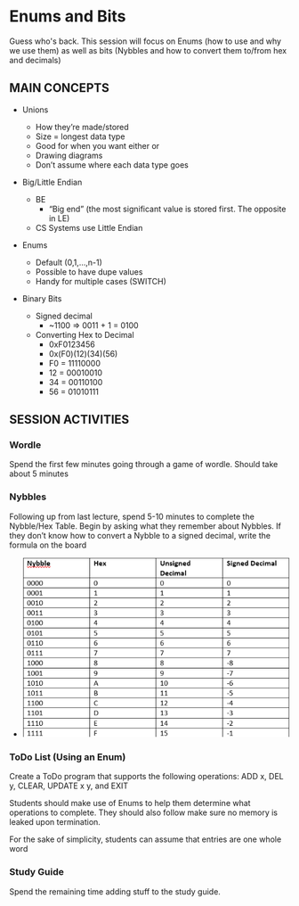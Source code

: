 # Enums and Bits

Guess who's back. This session will focus on Enums (how to use and why we use them) as well
as bits (Nybbles and how to convert them to/from hex and decimals)

## MAIN CONCEPTS

- Unions
    - How they’re made/stored
    - Size = longest data type
    - Good for when you want either or
    - Drawing diagrams
    - Don’t assume where each data type goes

- Big/Little Endian
    - BE
        - “Big end” (the most significant value is stored first. The opposite in LE)
    - CS Systems use Little Endian

- Enums
    - Default (0,1,…,n-1)
    - Possible to have dupe values
    - Handy for multiple cases (SWITCH)
- Binary Bits
    - Signed decimal
        - ~1100 => 0011 + 1 = 0100
    - Converting Hex to Decimal
        - 0xF0123456
        - 0x(F0)(12)(34)(56)
        - F0 = 11110000
        - 12 = 00010010
        - 34 = 00110100
        - 56 = 01010111

## SESSION ACTIVITIES   


### Wordle 

Spend the first few minutes going through a game of wordle. Should take about 5 minutes

### Nybbles


Following up from last lecture, spend 5-10 minutes to complete the Nybble/Hex Table. Begin by asking what they remember about Nybbles. If they don’t know how to convert a Nybble to a signed decimal, write the formula on the board

- ![Nybbles](/assets/nybbletable.png)


### ToDo List (Using an Enum)

Create a ToDo program that supports the following operations: ADD x, DEL y, CLEAR, UPDATE x y, and EXIT

Students should make use of Enums to help them determine what operations to complete. They should also follow make sure no memory is leaked upon termination.

For the sake of simplicity, students can assume that entries are one whole word


### Study Guide

Spend the remaining time adding stuff to the study guide.